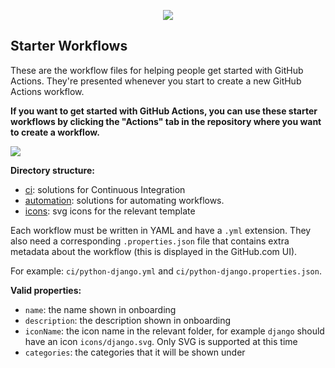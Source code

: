 <p align="center">
  <img src="https://avatars0.githubusercontent.com/u/44036562?s=100&v=4"/>
</p>

## Starter Workflows

These are the workflow files for helping people get started with GitHub Actions.
They're presented whenever you start to create a new GitHub Actions workflow.

**If you want to get started with GitHub Actions, you can use these starter
workflows by clicking the "Actions" tab in the repository where you want to
create a workflow.**

<img src="https://d3vv6lp55qjaqc.cloudfront.net/items/353A3p3Y2x3c2t2N0c01/Image%202019-08-27%20at%203.25.07%20PM.png" max-width="75%"/>

**Directory structure:**

- [ci](ci): solutions for Continuous Integration
- [automation](automation): solutions for automating workflows.
- [icons](icons): svg icons for the relevant template

Each workflow must be written in YAML and have a `.yml` extension. They also
need a corresponding `.properties.json` file that contains extra metadata about
the workflow (this is displayed in the GitHub.com UI).

For example: `ci/python-django.yml` and `ci/python-django.properties.json`.

**Valid properties:**

- `name`: the name shown in onboarding
- `description`: the description shown in onboarding
- `iconName`: the icon name in the relevant folder, for example `django` should
  have an icon `icons/django.svg`. Only SVG is supported at this time
- `categories`: the categories that it will be shown under
